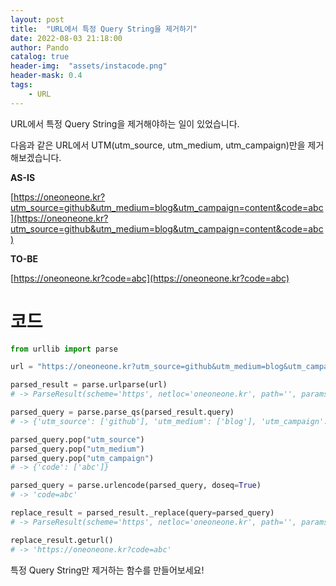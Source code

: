```yaml
---
layout: post
title:  "URL에서 특정 Query String을 제거하기"
date: 2022-08-03 21:18:00
author: Pando
catalog: true
header-img:  "assets/instacode.png"
header-mask: 0.4
tags:
    - URL
---
```


URL에서 특정 Query String을 제거해야하는 일이 있었습니다.

다음과 같은 URL에서 UTM(utm_source, utm_medium, utm_campaign)만을 제거해보겠습니다.

**AS-IS**

[https://oneoneone.kr?utm_source=github&utm_medium=blog&utm_campaign=content&code=abc](https://oneoneone.kr?utm_source=github&utm_medium=blog&utm_campaign=content&code=abc)

**TO-BE**

[https://oneoneone.kr?code=abc](https://oneoneone.kr?code=abc)


# 코드
```python
from urllib import parse

url = "https://oneoneone.kr?utm_source=github&utm_medium=blog&utm_campaign=content&code=abc"

parsed_result = parse.urlparse(url)
# -> ParseResult(scheme='https', netloc='oneoneone.kr', path='', params='', query='utm_source=github&utm_medium=blog&utm_campaign=content&code=abc', fragment='')

parsed_query = parse.parse_qs(parsed_result.query)
# -> {'utm_source': ['github'], 'utm_medium': ['blog'], 'utm_campaign': ['content'], 'code': ['abc']}

parsed_query.pop("utm_source")
parsed_query.pop("utm_medium")
parsed_query.pop("utm_campaign")
# -> {'code': ['abc']}

parsed_query = parse.urlencode(parsed_query, doseq=True)
# -> 'code=abc'

replace_result = parsed_result._replace(query=parsed_query)
# -> ParseResult(scheme='https', netloc='oneoneone.kr', path='', params='', query='code=abc', fragment='')

replace_result.geturl()
# -> 'https://oneoneone.kr?code=abc'
```

특정 Query String만 제거하는 함수를 만들어보세요!